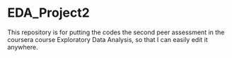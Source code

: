 # EDA_Project2
This repository is for putting the codes the second peer assessment in the coursera course Exploratory Data Analysis, so that I can easily edit it anywhere.

